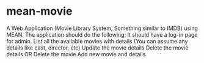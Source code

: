 # mean-movie
A Web Application (Movie Library System, Something similar to IMDB) using MEAN. The application should do the following: It should have a log-in page for admin. List all the available movies with details (You can assume any details like cast, director, etc) Update the movie details Delete the movie details OR Delete the movie Add new movie and details.
